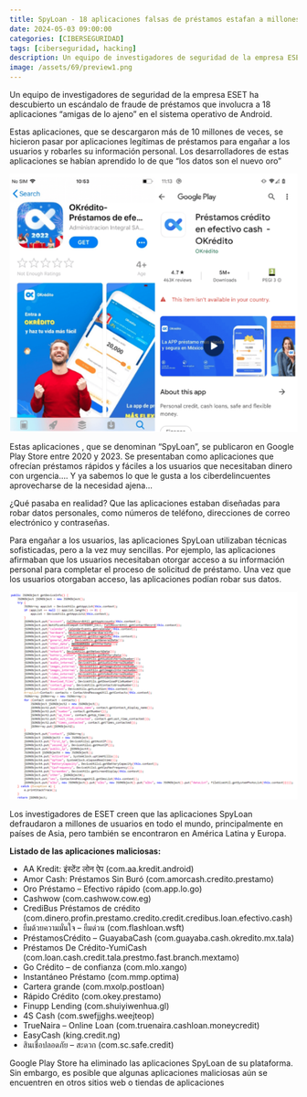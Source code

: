 ```yaml
---
title: SpyLoan - 18 aplicaciones falsas de préstamos estafan a millones de usuarios de Android
date: 2024-05-03 09:00:00 
categories: [CIBERSEGURIDAD]
tags: [ciberseguridad, hacking]
description: Un equipo de investigadores de seguridad de la empresa ESET ha descubierto un escándalo de fraude de préstamos que involucra a 18 aplicaciones “amigas de lo ajeno” en el sistema operativo de Android.
image: /assets/69/preview1.png
---
```



Un equipo de investigadores de seguridad de la empresa ESET ha descubierto un escándalo de fraude de préstamos que involucra a 18 aplicaciones “amigas de lo ajeno” en el sistema operativo de Android.

Estas aplicaciones, que se descargaron más de 10 millones de veces, se hicieron pasar por aplicaciones legítimas de préstamos para engañar a los usuarios y robarles su información personal. Los desarrolladores de estas aplicaciones se habían aprendido lo de que “los datos son el nuevo oro”

![Imagen 01](/assets/69/069.png)

Estas aplicaciones , que se denominan “SpyLoan”, se publicaron en Google Play Store entre 2020 y 2023. Se presentaban como aplicaciones que ofrecían préstamos rápidos y fáciles a los usuarios que necesitaban dinero con urgencia…. Y ya sabemos lo que le gusta a los ciberdelincuentes aprovecharse de la necesidad ajena…

¿Qué pasaba en realidad? Que las aplicaciones estaban diseñadas para robar datos personales, como números de teléfono, direcciones de correo electrónico y contraseñas.

Para engañar a los usuarios, las aplicaciones SpyLoan utilizaban técnicas sofisticadas, pero a la vez muy sencillas. Por ejemplo, las aplicaciones afirmaban que los usuarios necesitaban otorgar acceso a su información personal para completar el proceso de solicitud de préstamo. Una vez que los usuarios otorgaban acceso, las aplicaciones podían robar sus datos.

![Imagen 02](/assets/69/069-1.png)

Los investigadores de ESET creen que las aplicaciones SpyLoan defraudaron a millones de usuarios en todo el mundo, principalmente en países de Asia, pero también se encontraron en América Latina y Europa.

**Listado de las aplicaciones maliciosas:**

- AA Kredit: इंस्टेंट लोन ऐप (com.aa.kredit.android)
- Amor Cash: Préstamos Sin Buró (com.amorcash.credito.prestamo)
- Oro Préstamo – Efectivo rápido (com.app.lo.go)
- Cashwow (com.cashwow.cow.eg)
- CrediBus Préstamos de crédito (com.dinero.profin.prestamo.credito.credit.credibus.loan.efectivo.cash)
- ยืมด้วยความมั่นใจ – ยืมด่วน (com.flashloan.wsft)
- PréstamosCrédito – GuayabaCash (com.guayaba.cash.okredito.mx.tala)
- Préstamos De Crédito-YumiCash (com.loan.cash.credit.tala.prestmo.fast.branch.mextamo)
- Go Crédito – de confianza (com.mlo.xango)
- Instantáneo Préstamo (com.mmp.optima)
- Cartera grande (com.mxolp.postloan)
- Rápido Crédito (com.okey.prestamo)
- Finupp Lending (com.shuiyiwenhua.gl)
- 4S Cash (com.swefjjghs.weejteop)
- TrueNaira – Online Loan (com.truenaira.cashloan.moneycredit)
- EasyCash (king.credit.ng)
- สินเชื่อปลอดภัย – สะดวก (com.sc.safe.credit)

Google Play Store ha eliminado las aplicaciones SpyLoan de su plataforma. Sin embargo, es posible que algunas aplicaciones maliciosas aún se encuentren en otros sitios web o tiendas de aplicaciones


